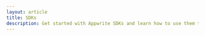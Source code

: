 ```yaml
---
layout: article
title: SDKs
description: Get started with Appwrite SDKs and learn how to use them to add authentication, user management, file storage, and more to your apps.
---
```

